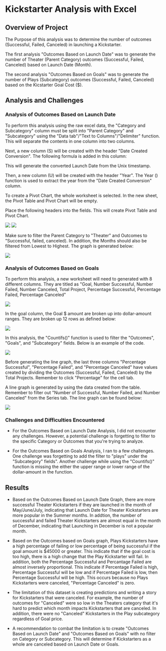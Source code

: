 # Kickstarter Analysis with Excel

## Overview of Project

The Purpose of this analysis was to determine the number of outcomes (Successful, Failed, Canceled) in launching a Kickstarter. 

The first analysis "Outcomes Based on Launch Date" was to generate the number of Theater (Parent Category) outcomes (Successful, Failed, Canceled) based on Launch Date (Month). 

The second analysis "Outcomes Based on Goals" was to generate the number of Plays (Subcategory) outcomes (Successful, Failed, Canceled) based on the Kicstarter Goal Cost ($).

## Analysis and Challenges

### Analysis of Outcomes Based on Launch Date
To perform this analysis using the raw excel data, the "Category and Subcategory" column must be split into "Parent Category" and "Subcategory" using the "Data tab"/"Text to Columns"/"Delimiter" function. This will separate the contents in one column into two columns.

Next, a new column (S) will be created with the header "Date Created Conversion". The following formula is added in this column:

This will generate the converted Launch Date from the Unix timestamp.

Then, a new column (U) will be created with the header "Year". The Year () function is used to extract the year from the "Date Created Conversion" column.

To create a Pivot Chart, the whole worksheet is selected. In the new sheet, the Pivot Table and Pivot Chart will be empty. 

Place the following headers into the fields. This will create Pivot Table and Pivot Chart.

![](images/Filter.PNG)
![](images/Pivot_Table.PNG)

Make sure to filter the Parent Category to "Theater" and Outcomes to "Successful, failed, canceled). In addition, the Months should also be filtered from Lowest to Highest. The graph is generated below:

![](images/Theater_Outcomes_vs_Launch.png)

### Analysis of Outcomes Based on Goals
To perform this analysis, a new worksheet will need to generated with 8 different columns. They are titled as "Goal, Number Successful, Number Failed, Number Canceled, Total Project, Percentage Successful, Percentage Failed, Percentage Canceled"

![](images/Columns.PNG)

In the goal column, the Goal $ amount are broken up into dollar-amount ranges. They are broken up 12 rows as defined below:

![](images/Goal_Column.PNG)

In this analysis, the "Countifs()" function is used to filter the "Outcomes", "Goals", and "Subcategory" fields. Below is an example of the code.

![](images/Countif.PNG)

Before generating the line graph, the last three columns "Percentage Successful", "Percentage Failed", and "Percentage Canceled" have values created by dividing the Outcomes (Successful, Failed, Canceled) by the Total Projects. Remember to click "Percentage" for the cell tab.

A line graph is generated by using the data created from the table. Remember to filter out "Number of Successful, Number Failed, and Number Canceled" from the Series tab. The line graph can be found below:

![](images/Outcomes_vs_Goals.png)

### Challenges and Difficulties Encountered

- For the Outcomes Based on Launch Date Analysis, I did not encounter any challenges. However, a potential challenge is forgetting to filter to the specific Category or Outcomes that you're trying to analyze.

- For the Outcomes Based on Goals Analysis, I ran to a few challenges. One challenge was forgetting to add the filter to "plays" under the "Subcategory" fields". Another challenge while using the "Countifs()" function is missing the either the upper range or lower range of the dollar-amount in the function. 


## Results

- Based on the Outcomes Based on Launch Date Graph, there are more successful Theater Kickstarters if they are launched in the month of May/June/July, indicating that Launch Date for Theater Kickstarters are more popular in the Summer months. In addtion, the number of successful and failed Theater Kickstarters are almost equal in the month of December, indicating that Launching in December is not a popular month.

- Based on the Outcomes based on Goals graph, Plays Kickstarters have a high percentage of failing or low percentage of being successful if the goal amount is $45000 or greater. This indicate that if the goal cost is too high, there is a high change that the Play Kickstarter will fail. In addition, both the Percentage Successful and Percantage Failed are almost inversely proportional. This indicate if Percentage Failed is high, Percentage Successful will be low and if Percentage Failed is low, then Percentage Successful will be high. This occurs because no Plays Kickstarters were canceled, "Percentage Canceled" is zero.

- The limitation of this dataset is creating predictions and writing a story for Kickstarters that were canceled. For example, the number of outcomes for "Canceled" were so low in the Theaters category that it's hard to predict which month impacts Kickstarters that are canceled. In addition, there were no "Canceled" Kickstarters in the Play subcategory regardless of Goal price.

- A recommendation to combat the limitation is to create "Outcomes Based on Launch Date" and "Outcomes Based on Goals" with no filter on Category or Subcategory. This will determine if Kickstarters as a whole are canceled based on Launch Date or Goals.

